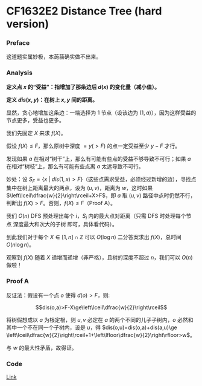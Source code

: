 # CF1632E2 Distance Tree (hard version)

### Preface

这道题实属妙极，本蒟蒻确实做不出来。

### Analysis

**定义点 $x$ 的“受益”：指增加了那条边后 $d(x)$ 的变化量（减小值）。**

**定义 $dis(x,y)$：在树上 $x,y$ 间的距离。**

显然，贪心地增加这条边：一端选择为 $1$ 节点（设该边为 $(1,a)$），因为这样受益的节点更多，受益也更多。

我们先固定 $X$ 来求 $f(X)$。

假设 $f(X)\le F$，那么原树中深度 $=y(>F)$ 的点一定受益至少 $y-F$ 才行。

发现如果 $a$ 在相对“树干”上，那么有可能有些点的受益不够导致不可行；如果 $a$ 在相对“树枝”上，那么有可能有些点离 $a$ 太远导致不可行。

妙处：设 $S_F=\{x\ |\ dis(1,x)>F\}$（这些点需求受益，必须经过新增的边），寻找点集中在树上距离最大的两点，设为 $(u,v)$，距离为 $w$，这时如果 $\left\lceil\dfrac{w}{2}\right\rceil+X>F$，即 $a$ 取 $(u,v)$ 路径中点时仍然不行，判断出 $f(X)>F$。否则，$f(X)\le F$（Proof A）。

我们 $O(n)$ DFS 预处理出每个 $i$，$S_i$ 内的最大点对距离（只需 DFS 时处理每个节点 深度最大和次大的子树 即可，具体看代码）。

到此我们对于每个 $X\in[1,n]\cap\mathbb{Z}$ 可以 $O(\log n)$ 二分答案求出 $f(X)$，总时间 $O(n\log n)$。

观察到 $f(X)$ 随着 $X$ 递增而递增（非严格），且树的深度不超过 $n$，我们可以 $O(n)$ 做啦！

### Proof A

反证法：假设有一个点 $o$ 使得 $d(o)>F$，则:

$$dis(o,a)>F-X\ge\left\lceil\dfrac{w}{2}\right\rceil$$

将树假想成以 $a$ 为根定根，则 $u,v$ 必定在 $a$ 的两个不同的儿子子树内，$o$ 必然和其中一个不在同一个子树内，设是 $u$，得 $dis(o,u)=dis(o,a)+dis(a,u)\ge \left\lceil\dfrac{w}{2}\right\rceil+1+\left\lfloor\dfrac{w}{2}\right\rfloor>w$。

与 $w$ 的最大性矛盾，故得证。

### Code

[Link](https://codeforces.com/contest/1632/submission/144909024)